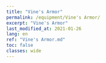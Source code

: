 ```yaml
---
title: "Vine's Armor"
permalink: /equipment/Vine's Armor/
excerpt: "Vine's Armor"
last_modified_at: 2021-01-26
lang: en
ref: "Vine's Armor.md"
toc: false
classes: wide
---
```


